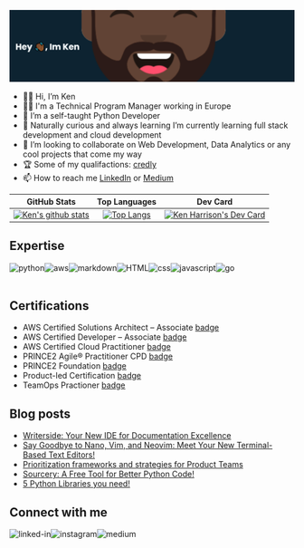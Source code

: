 [![](https://github.com/ktreharrison/ktreharrison/blob/main/banner%20(4).png)](https://github.com/ktreharrison/ktreharrison/blob/main/banner%20(4).png)
- 👋🏾 Hi, I’m Ken
- :man_technologist: I'm a Technical Program Manager working in Europe 	
- 👀 I’m a self-taught Python Developer 
- 🌱 Naturally curious and always learning I’m currently learning full stack development and cloud development
- 💞️ I’m looking to collaborate on Web Development, Data Analytics or any cool projects that come my way
- :trophy: Some of my qualifactions: [credly](https://www.credly.com/users/ken-harrison.df90c429)
- 📫 How to reach me [LinkedIn](https://www.linkedin.com/in/kenneth-harrison/) or [Medium](https://ktreharrison.medium.com/)
 
 
 
| GitHub Stats 	| Top Languages 	| Dev Card 	|
|:---:	|:---:	|---	|
| [![Ken's github stats](https://github-readme-stats.vercel.app/api?username=ktreharrison&count_private=true&show_icons=true&theme=algolia&hide_rank=false)](https://github.com/ktreharrison/github-readme-stats) 	| [![Top Langs](https://github-readme-stats.vercel.app/api/top-langs/?username=ktreharrison&layout=compact&theme=algolia)](https://github.com/ktreharrison/github-readme-stats) 	| <a href="https://app.daily.dev/ktreharrison"><img src="https://api.daily.dev/devcards/v2/tR1mMv2uE.png?type=default&r=7wm" width="356" alt="Ken Harrison's Dev Card"/></a> 	|
 


## Expertise
<img align="left" alt="python" src="https://img.shields.io/badge/Python-14354C?style=for-the-badge&logo=python&logoColor=white" />
<img align="left" alt="aws" src="https://img.shields.io/badge/Amazon%20AWS-%23232F3E?logo=amazon-aws&logoColor=white&style=for-the-badge" />
<img align="left" alt="markdown" src="https://img.shields.io/badge/Markdown-000000?style=for-the-badge&logo=markdown&logoColor=white" />
<img align="left" alt="HTML" src="https://img.shields.io/badge/HTML-239120?style=for-the-badge&logo=html5&logoColor=white" />
<img align="left" alt="css" src="https://img.shields.io/badge/CSS-239120?&style=for-the-badge&logo=css3&logoColor=white" />
<img align="left" alt="javascript" src="https://img.shields.io/badge/JavaScript-323330?style=for-the-badge&logo=javascript&logoColor=F7DF1E" />
<img align="left" alt="go" src="https://img.shields.io/badge/Go-00ADD8?style=for-the-badge&logo=go&logoColor=white" />

<br>
<br>

## Certifications

- AWS Certified Solutions Architect – Associate [badge](https://www.credly.com/badges/2fd2e9e1-bc4a-4d1b-9e61-a6abb6dcb89d/public_url) <br>
- AWS Certified Developer – Associate [badge](https://www.credly.com/badges/e6ac7f51-d58c-4e1d-ad23-c8815e77b37d/public_url) <br>
- AWS Certified Cloud Practitioner [badge](https://www.credly.com/badges/31a43456-c3dd-4d39-9321-969a131f20ff/public_url) <br>
- PRINCE2 Agile® Practitioner CPD [badge](https://www.credly.com/badges/57a43e2f-ee92-451e-b38f-962d561bf5d8)
- PRINCE2 Foundation [badge](https://www.credly.com/badges/7a7c3177-de48-489f-841c-16273ada5145/public_url)
- Product-led Certification [badge](https://www.credly.com/earner/earned/badge/bbf15091-ba58-427c-bb6d-35a54009286e)
- TeamOps Practioner [badge](https://levelup.gitlab.com/c/YopHR3XXSA6JrlOCL72f7A)


## Blog posts
<!-- BLOG-POST-LIST:START -->
- [Writerside: Your New IDE for Documentation Excellence](https://ktreharrison.medium.com/writerside-your-new-ide-for-documentation-excellence-8fd944d4aeb0?source=rss-ffad067cde1e------2)
- [Say Goodbye to Nano, Vim, and Neovim: Meet Your New Terminal-Based Text Editors!](https://ktreharrison.medium.com/say-goodbye-to-nano-vim-and-neovim-meet-your-new-terminal-based-text-editors-c01b964dc2b8?source=rss-ffad067cde1e------2)
- [Prioritization frameworks and strategies for Product Teams](https://ktreharrison.medium.com/prioritization-frameworks-and-strategies-for-product-teams-ab0e0140930?source=rss-ffad067cde1e------2)
- [Sourcery: A Free Tool for Better Python Code!](https://python.plainenglish.io/sourcery-a-free-tool-for-better-python-code-ef37e2fb791?source=rss-ffad067cde1e------2)
- [5 Python Libraries you need!](https://python.plainenglish.io/5-python-libraries-you-need-54e6867e264?source=rss-ffad067cde1e------2)
<!-- BLOG-POST-LIST:END -->

## Connect with me

[<img align="left" alt="linked-in" src="https://img.shields.io/badge/linkedin-%230077B5.svg?&style=for-the-badge&logo=linkedin&logoColor=white" />](https://www.linkedin.com/in/kenneth-harrison)
[<img align="left" alt="instagram" src="https://img.shields.io/badge/Instagram-E4405F?style=for-the-badge&logo=instagram&logoColor=white" />](https://www.instagram.com/travelkentravel/)
[<img align="left" alt="medium" src="https://img.shields.io/badge/medium-%2312100E.svg?&style=for-the-badge&logo=medium&logoColor=white" />](https://ktreharrison.medium.com/)







                            




<!---
ktreharrison/ktreharrison is a ✨ special ✨ repository because its `README.md` (this file) appears on your GitHub profile.
You can click the Preview link to take a look at your changes.
--->
